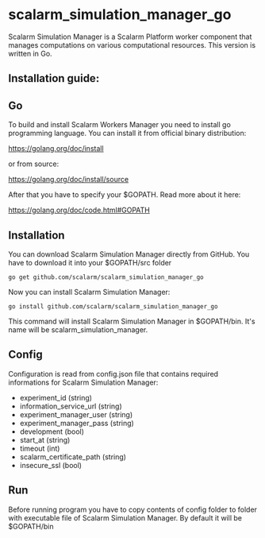 scalarm_simulation_manager_go
=============================

Scalarm Simulation Manager is a Scalarm Platform worker component that manages computations on various computational resources. This version is written in Go.


Installation guide: 
---------------------- 
Go 
-- 
To build and install Scalarm Workers Manager you need to install go programming language. 
You can install it from official binary distribution: 

https://golang.org/doc/install

or from source: 

https://golang.org/doc/install/source 

After that you have to specify your $GOPATH. Read more about it here: 

https://golang.org/doc/code.html#GOPATH 

Installation 
-------------- 
You can download Scalarm Simulation Manager directly from GitHub. You have to download it into your $GOPATH/src folder 
``` 
go get github.com/scalarm/scalarm_simulation_manager_go
``` 
Now you can install Scalarm Simulation Manager: 
```` 
go install github.com/scalarm/scalarm_simulation_manager_go
```` 
This command will install Scalarm Simulation Manager in $GOPATH/bin. It's name will be scalarm_simulation_manager.

Config 
-------- 
Configuration is read from config.json file that contains required informations for Scalarm Simulation Manager:

* experiment_id (string)
* information_service_url (string)
* experiment_manager_user (string)
* experiment_manager_pass (string)
* development (bool)
* start_at (string)
* timeout (int)
* scalarm_certificate_path (string)
* insecure_ssl (bool)

Run 
---- 
Before running program you have to copy contents of config folder to folder with executable file of Scalarm Simulation Manager. By default it will be $GOPATH/bin 

